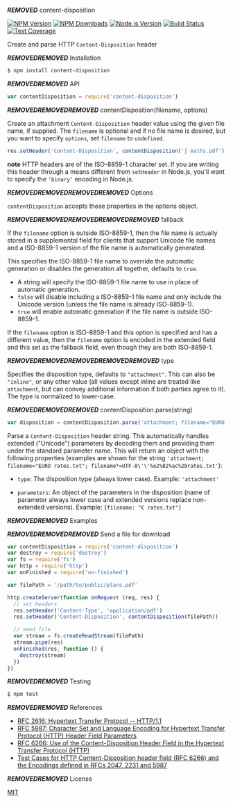 ***REMOVED*** content-disposition

[![NPM Version][npm-image]][npm-url]
[![NPM Downloads][downloads-image]][downloads-url]
[![Node.js Version][node-version-image]][node-version-url]
[![Build Status][github-actions-ci-image]][github-actions-ci-url]
[![Test Coverage][coveralls-image]][coveralls-url]

Create and parse HTTP `Content-Disposition` header

***REMOVED******REMOVED*** Installation

```sh
$ npm install content-disposition
```

***REMOVED******REMOVED*** API

```js
var contentDisposition = require('content-disposition')
```

***REMOVED******REMOVED******REMOVED*** contentDisposition(filename, options)

Create an attachment `Content-Disposition` header value using the given file name,
if supplied. The `filename` is optional and if no file name is desired, but you
want to specify `options`, set `filename` to `undefined`.

```js
res.setHeader('Content-Disposition', contentDisposition('∫ maths.pdf'))
```

**note** HTTP headers are of the ISO-8859-1 character set. If you are writing this
header through a means different from `setHeader` in Node.js, you'll want to specify
the `'binary'` encoding in Node.js.

***REMOVED******REMOVED******REMOVED******REMOVED*** Options

`contentDisposition` accepts these properties in the options object.

***REMOVED******REMOVED******REMOVED******REMOVED******REMOVED*** fallback

If the `filename` option is outside ISO-8859-1, then the file name is actually
stored in a supplemental field for clients that support Unicode file names and
a ISO-8859-1 version of the file name is automatically generated.

This specifies the ISO-8859-1 file name to override the automatic generation or
disables the generation all together, defaults to `true`.

  - A string will specify the ISO-8859-1 file name to use in place of automatic
    generation.
  - `false` will disable including a ISO-8859-1 file name and only include the
    Unicode version (unless the file name is already ISO-8859-1).
  - `true` will enable automatic generation if the file name is outside ISO-8859-1.

If the `filename` option is ISO-8859-1 and this option is specified and has a
different value, then the `filename` option is encoded in the extended field
and this set as the fallback field, even though they are both ISO-8859-1.

***REMOVED******REMOVED******REMOVED******REMOVED******REMOVED*** type

Specifies the disposition type, defaults to `"attachment"`. This can also be
`"inline"`, or any other value (all values except inline are treated like
`attachment`, but can convey additional information if both parties agree to
it). The type is normalized to lower-case.

***REMOVED******REMOVED******REMOVED*** contentDisposition.parse(string)

```js
var disposition = contentDisposition.parse('attachment; filename="EURO rates.txt"; filename*=UTF-8\'\'%e2%82%ac%20rates.txt')
```

Parse a `Content-Disposition` header string. This automatically handles extended
("Unicode") parameters by decoding them and providing them under the standard
parameter name. This will return an object with the following properties (examples
are shown for the string `'attachment; filename="EURO rates.txt"; filename*=UTF-8\'\'%e2%82%ac%20rates.txt'`):

 - `type`: The disposition type (always lower case). Example: `'attachment'`

 - `parameters`: An object of the parameters in the disposition (name of parameter
   always lower case and extended versions replace non-extended versions). Example:
   `{filename: "€ rates.txt"}`

***REMOVED******REMOVED*** Examples

***REMOVED******REMOVED******REMOVED*** Send a file for download

```js
var contentDisposition = require('content-disposition')
var destroy = require('destroy')
var fs = require('fs')
var http = require('http')
var onFinished = require('on-finished')

var filePath = '/path/to/public/plans.pdf'

http.createServer(function onRequest (req, res) {
  // set headers
  res.setHeader('Content-Type', 'application/pdf')
  res.setHeader('Content-Disposition', contentDisposition(filePath))

  // send file
  var stream = fs.createReadStream(filePath)
  stream.pipe(res)
  onFinished(res, function () {
    destroy(stream)
  })
})
```

***REMOVED******REMOVED*** Testing

```sh
$ npm test
```

***REMOVED******REMOVED*** References

- [RFC 2616: Hypertext Transfer Protocol -- HTTP/1.1][rfc-2616]
- [RFC 5987: Character Set and Language Encoding for Hypertext Transfer Protocol (HTTP) Header Field Parameters][rfc-5987]
- [RFC 6266: Use of the Content-Disposition Header Field in the Hypertext Transfer Protocol (HTTP)][rfc-6266]
- [Test Cases for HTTP Content-Disposition header field (RFC 6266) and the Encodings defined in RFCs 2047, 2231 and 5987][tc-2231]

[rfc-2616]: https://tools.ietf.org/html/rfc2616
[rfc-5987]: https://tools.ietf.org/html/rfc5987
[rfc-6266]: https://tools.ietf.org/html/rfc6266
[tc-2231]: http://greenbytes.de/tech/tc2231/

***REMOVED******REMOVED*** License

[MIT](LICENSE)

[npm-image]: https://img.shields.io/npm/v/content-disposition.svg
[npm-url]: https://npmjs.org/package/content-disposition
[node-version-image]: https://img.shields.io/node/v/content-disposition.svg
[node-version-url]: https://nodejs.org/en/download
[coveralls-image]: https://img.shields.io/coveralls/jshttp/content-disposition.svg
[coveralls-url]: https://coveralls.io/r/jshttp/content-disposition?branch=master
[downloads-image]: https://img.shields.io/npm/dm/content-disposition.svg
[downloads-url]: https://npmjs.org/package/content-disposition
[github-actions-ci-image]: https://img.shields.io/github/workflow/status/jshttp/content-disposition/ci/master?label=ci
[github-actions-ci-url]: https://github.com/jshttp/content-disposition?query=workflow%3Aci
